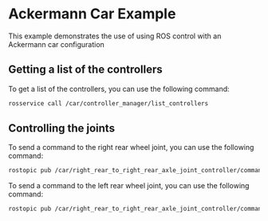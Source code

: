 # Ackermann Car Example

This example demonstrates the use of using ROS control with an Ackermann car configuration

## Getting a list of the controllers

To get a list of the controllers, you can use the following command:

```bash
rosservice call /car/controller_manager/list_controllers
```

## Controlling the joints

To send a command to the right rear wheel joint, you can use the following command:

```bash
rostopic pub /car/right_rear_to_right_rear_axle_joint_controller/command std_msgs/Float64 "data: 1.0"
```

To send a command to the left rear wheel joint, you can use the following command:

```bash
rostopic pub /car/right_rear_to_right_rear_axle_joint_controller/command std_msgs/Float64 "data: 1.0"
```
